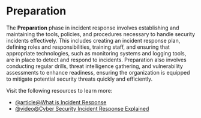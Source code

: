 # Preparation

The **Preparation** phase in incident response involves establishing and maintaining the tools, policies, and procedures necessary to handle security incidents effectively. This includes creating an incident response plan, defining roles and responsibilities, training staff, and ensuring that appropriate technologies, such as monitoring systems and logging tools, are in place to detect and respond to incidents. Preparation also involves conducting regular drills, threat intelligence gathering, and vulnerability assessments to enhance readiness, ensuring the organization is equipped to mitigate potential security threats quickly and efficiently.

Visit the following resources to learn more:

- [@article@What is Incident Response](https://www.microsoft.com/en-gb/security/business/security-101/what-is-incident-response)
- [@video@Cyber Security Incident Response Explained](https://www.youtube.com/watch?v=ePZGqlcB1O8)